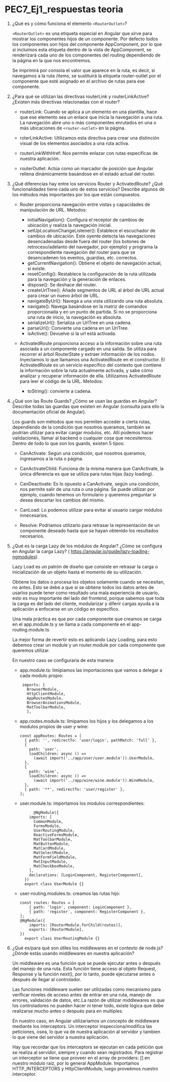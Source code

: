 # PEC7_Ej1_respuestas teoria

1. ¿Qué es y cómo funciona el elemento `<RouterOutlet>`?

   `<RouterOutlet>` es una etiqueta especial en Angular que sirve para mostrar los componentes hijos de un componente. Por defecto todos los componentes son hijos del componente AppComponent, por lo que si incluímos esta etiqueta dentro de la vista de AppComponent, se renderizará cada uno de los componentes del routing dependiendo de la página en la que nos encontremos.

   Se imprimirá por consola el valor que aparece en la ruta, es decir, si navegamos a la ruta /items, se sustituirá la etiqueta router-outlet por el componente que esté asignado en el archivo de rutas para ese componente.

2. ¿Para qué se utilizan las directivas routerLink y routerLinkActive? ¿Existen más directivas relacionadas con el router?

   - routerLink: Cuando se aplica a un elemento en una plantilla, hace que ese elemento sea un enlace que inicia la navegación a una ruta. La navegación abre uno o más componentes enrutados en una o más ubicaciones de `<router-outlet>` en la página.

   - roterLinkActive: Utilizamos esta directiva para crear una distinción visual de los elementos asociados a una ruta activa.

   - routerLinkWithHref: Nos permite enlazar con rutas específicas de nuestra aplicación.

   - routerOutlet: Actúa como un marcador de posición que Angular rellena dinámicamente basándose en el estado actual del router.

3. ¿Qué diferencias hay entre los servicios Router y ActivatedRoute? ¿Qué funcionalidades tiene cada uno de estos servicios? Describe algunos de los métodos más importantes por los que están compuestos.

   - Router proporciona navegación entre vistas y capacidades de manipulación de URL. Metodos:

     - initialNavigation(): Configura el receptor de cambios de ubicación y realiza la navegación inicial.
     - setUpLocationChangeListener(): Establece el escuchador de cambios de ubicación. Este oyente detecta las navegaciones desencadenadas desde fuera del router (los botones de retroceso/adelanto del navegador, por ejemplo) y programa la correspondiente navegación del router para que se desencadenen los eventos, guardias, etc. correctos.
     - getCurrentNavigation(): Obtiene el objeto de navegación actual, si existe.
     - resetConfig(): Restablece la configuración de la ruta utilizada para la navegación y la generación de enlaces.
     - dispose(): Se deshace del router.
     - createUrlTree(): Añade segmentos de URL al árbol de URL actual para crear un nuevo árbol de URL.
     - navigateByUrl(): Navega a una vista utilizando una ruta absoluta.
     - navigate(): Navega basándose en la matriz de comandos proporcionada y en un punto de partida. Si no se proporciona una ruta de inicio, la navegación es absoluta.
     - serializeUrl(): Serializa un UrlTree en una cadena.
     - parseUrl(): Convierte una cadena en un UrlTree.
     - isActive(): Devuelve si la url está activada.

   - ActivatedRoute proporciona acceso a la información sobre una ruta asociada a un componente cargado en una salida. Se utiliza para recorrer el árbol RouterState y extraer información de los nodos. Inyectamos lo que llamamos una ActivatedRoute en el constructor. El ActivatedRoute es un servicio específico del contexto que contiene la información sobre la ruta actualmente activada, y sabe cómo analizar y recuperar información de ella. Utilizamos ActivatedRoute para leer el código de la URL. Metodos:

     - toString(): convierte a cadena.

4. ¿Qué son las Route Guards? ¿Cómo se usan las guardas en Angular? Describe todas las guardas que existen en Angular (consulta para ello la documentación oficial de Angular).

   Los guards son métodos que nos permiten acceder a cierta rutas, dependiendo de la condición que nosotros queramos, también se podrían utilizar para evitar cargar modulos, etc. Allí podemos hacer validaciones, llamar al backend o cualquier cosa que necesitemos. Dentro de todo lo que son los guards, existen 5 tipos:

   - CanActivate: Según una condición, que nosotros queramos, ingresamos a la ruta o página.

   - CanActivateChild: Funciona de la misma manera que CanActivate, la única diferencia es que se utiliza para rutas hijas (lazy loading).

   - CanDeactivate: Es lo opuesto a CanActivate, según una condición, nos permite salir de una ruta o una página. Se puede utilizar por ejemplo, cuando tenemos un formulario y queremos preguntar si desea descartar los cambios del mismo.

   - CanLoad: Lo podemos utilizar para evitar al usuario cargar módulos innecesarios.

   - Resolve: Podríamos utilizarlo para retrasar la representación de un componente deseado hasta que se hayan obtenido los resultados necesarios.

5. ¿Qué es la carga Lazy de los módulos de Angular? ¿Cómo se configura en Angular la carga Lazy? ( https://angular.io/guide/lazy-loading-ngmodules).

   Lazy Load es un patrón de diseño que consiste en retrasar la carga o inicialización de un objeto hasta el momento de su utilización.

   Obtiene los datos o procesa los objetos solamente cuando se necesitan, no antes. Esto se debe a que si se obtiene todos los datos antes de usarlos puede tener como resultado una mala experiencia de usuario, esto es muy importante del lado del frontend, porque sabemos que toda la carga es del lado del cliente, modularizar y diferir cargas ayuda a la aplicación a enfocarse en un código en especifico.

   Una mala práctica es que por cada componente que creamos se carga en el app.module.ts y se llama a cada componente en el app-routing.module.ts

   La mejor forma de revertir esto es aplicando Lazy Loading, para esto debemos crear un module y un router.module por cada componente que queremos utilizar.

   En nuestro caso se configuraria de esta manera:

   - app.module.ts: limipiamos las importaciones que vamos a delegar a cada modulo propio:

     ```
      imports: [
        BrowserModule,
        HttpClientModule,
        AppRoutesModule,
        BrowserAnimationsModule,
        MatToolbarModule,
        ],

     ```

   - app.routes.module.ts: limipamos los hijos y los delegamos a los modulos propios de user y wine:

     ```
     const appRoutes: Routes = [
       { path: '', redirectTo: 'user/login', pathMatch: 'full' },
       {
         path: 'user',
         loadChildren: async () =>
           (await import('../app/user/user.module')).UserModule,
       },
       {
         path: 'wine',
         loadChildren: async () =>
           (await import('../app/wine/wine.module')).WineModule,
       },
       { path: '**', redirectTo: 'user/register' },
     ];

     ```

   - user.module.ts: importamos los modulos correspondientes:

     ```
           @NgModule({
         imports: [
           CommonModule,
           FormsModule,
           UserRoutingModule,
           ReactiveFormsModule,
           MatToolbarModule,
           MatButtonModule,
           MatCardModule,
           MatSelectModule,
           MatFormFieldModule,
           MatInputModule,
           MatCheckboxModule,
         ],
         declarations: [LoginComponent, RegisterComponent],
       })
       export class UserModule {}

     ```

   - user-routing.modules.ts: creamos las rutas hijo:

     ```
     const routes: Routes = [
         { path: 'login', component: LoginComponent },
         { path: 'register', component: RegisterComponent },
     ];
     @NgModule({
         imports: [RouterModule.forChild(routes)],
         exports: [RouterModule],
     })
       export class UserRoutingModule {}
     ```

6. ¿Qué es/para qué son útiles los middlewares en el contexto de node.js? ¿Dónde estás usando middlewares en nuestra aplicación?

   Un middleware es una función que se puede ejecutar antes o después del manejo de una ruta. Esta función tiene acceso al objeto Request, Response y la función next(), por lo tanto, puede ejecutarse antes o después de llegar al controlador.

   Las funciones middleware suelen ser utilizadas como mecanismo para verificar niveles de acceso antes de entrar en una ruta, manejo de errores, validación de datos, etc.La razón de utilizar middlewares es que los controladores no pueden hacer ni tener todo, existe lógica que debe realizarse mucho antes o después para en multiples.

   En nuestro caso, en Angular utilizariamos un concepto de middleware mediante los interceptors. Un interceptor inspecciona/modifica las peticiones, osea, lo que va de nuestra aplicación al servidor y tambien lo que viene del servidor a nuestra aplicación.

   Hay que recordar que los interceptors se ejecutan en cada petición que se realiza al servidor, siempre y cuando sean registrados. Para registrar un interceptor se tiene que proveer en el array de providers: [] en nuestro módulo raíz, por lo general AppModule. Importamos HTTP_INTERCEPTORS y HttpClientModule, luego proveémos nuestro interceptor.
